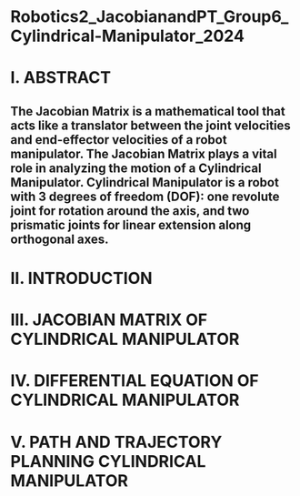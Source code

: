 # Robotics2_JacobianandPT_Group6_Cylindrical-Manipulator_2024

# I. ABSTRACT 
## The Jacobian Matrix is a mathematical tool that acts like a translator between the joint velocities and end-effector velocities of a robot manipulator. The Jacobian Matrix plays a vital role in analyzing the motion of a Cylindrical Manipulator. Cylindrical Manipulator is a robot with 3 degrees of freedom (DOF): one revolute joint for rotation around the axis, and two prismatic joints for linear extension along orthogonal axes.
## 
# II. INTRODUCTION 
# III. JACOBIAN MATRIX OF CYLINDRICAL MANIPULATOR 
# IV. DIFFERENTIAL EQUATION OF CYLINDRICAL MANIPULATOR 
# V. PATH AND TRAJECTORY PLANNING CYLINDRICAL MANIPULATOR 
